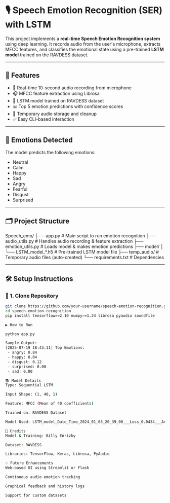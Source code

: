 # 🎙️ Speech Emotion Recognition (SER) with LSTM

This project implements a **real-time Speech Emotion Recognition system** using deep learning. It records audio from the user's microphone, extracts MFCC features, and classifies the emotional state using a pre-trained **LSTM model** trained on the RAVDESS dataset.

---

## 🚀 Features

- 🎤 Real-time 10-second audio recording from microphone
- 🎧 MFCC feature extraction using Librosa
- 🤖 LSTM model trained on RAVDESS dataset
- 📊 Top 5 emotion predictions with confidence scores
- 💾 Temporary audio storage and cleanup
- ✅ Easy CLI-based interaction

---

## 🎯 Emotions Detected

The model predicts the following emotions:

- Neutral
- Calm
- Happy
- Sad
- Angry
- Fearful
- Disgust
- Surprised

---

## 🗂️ Project Structure

Speech_emo/
├── app.py # Main script to run emotion recognition
├── audio_utils.py # Handles audio recording & feature extraction
├── emotion_utils.py # Loads model & makes emotion predictions
├── model/
│ └── LSTM_model_*.h5 # Pre-trained LSTM model file
├── temp_audio/ # Temporary audio files (auto-created)
└── requirements.txt # Dependencies


---

## 🛠️ Setup Instructions

### 🔧 1. Clone Repository

```bash
git clone https://github.com/your-username/speech-emotion-recognition.git
cd speech-emotion-recognition
pip install tensorflow==2.10 numpy>=1.24 librosa pyaudio soundfile

▶️ How to Run

python app.py

Sample Output:
[2025-07-19 18:43:11] Top Emotions:
 - angry: 0.84
 - happy: 0.04
 - disgust: 0.12
 - surprised: 0.00
 - sad: 0.00

📚 Model Details
Type: Sequential LSTM

Input Shape: (1, 40, 1)

Feature: MFCC (Mean of 40 coefficients)

Trained on: RAVDESS Dataset

Model Used: LSTM_model_Date_Time_2024_01_03_20_39_00___Loss_0.0434___Accuracy_0.9861.h5

🙏 Credits
Model & Training: Billy Enrizky

Dataset: RAVDESS

Libraries: TensorFlow, Keras, Librosa, PyAudio

💡 Future Enhancements
Web-based UI using Streamlit or Flask

Continuous audio emotion tracking

Graphical feedback and history logs

Support for custom datasets


